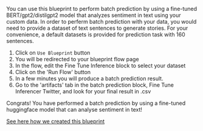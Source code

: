 You can use this blueprint to perform batch prediction by using a fine-tuned BERT/gpt2/distilgpt2 model that analyzes sentiment in text using your custom data.
In order to perferm batch prediction with your data, you would need to provide a dataset of text sentences to generate stories.
For your convenience, a default datasets is provided for prediction task with 160 sentences. 
1. Click on `Use Blueprint` button
2. You will be redirected to your blueprint flow page
3. In the flow, edit the Fine Tune Inference block to select your dataset
4. Click on the 'Run Flow' button
5. In a few minutes you will produce a batch prediction result.
6. Go to the 'artifacts' tab in the batch prediction block, Fine Tune Inferencer Twitter, and look for your final result in .csv

Congrats! You have performed a batch prediction by using a fine-tuned huggingface model that can analyse sentiment in text!

[See here how we created this blueprint](https://github.com/cnvrg/fine-tune-language-modelling-blueprint)

